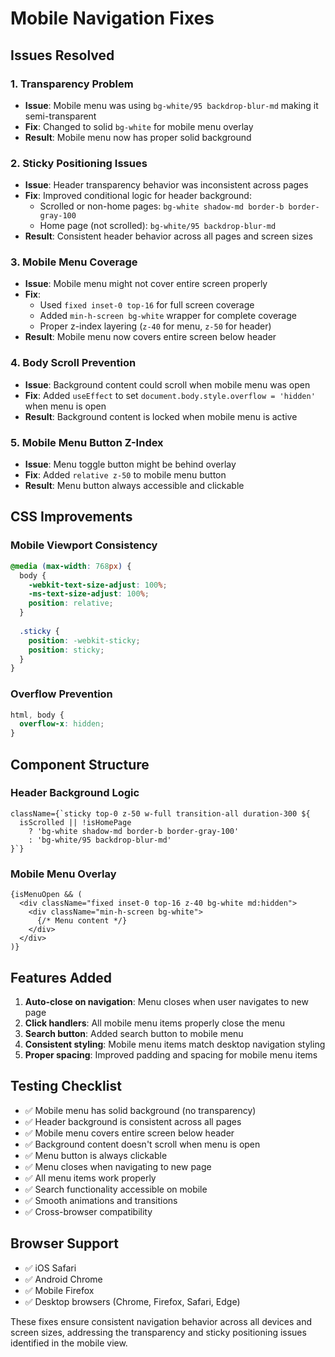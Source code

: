 # Mobile Navigation Fixes

## Issues Resolved

### 1. **Transparency Problem**
- **Issue**: Mobile menu was using `bg-white/95 backdrop-blur-md` making it semi-transparent
- **Fix**: Changed to solid `bg-white` for mobile menu overlay
- **Result**: Mobile menu now has proper solid background

### 2. **Sticky Positioning Issues**
- **Issue**: Header transparency behavior was inconsistent across pages
- **Fix**: Improved conditional logic for header background:
  - Scrolled or non-home pages: `bg-white shadow-md border-b border-gray-100`
  - Home page (not scrolled): `bg-white/95 backdrop-blur-md`
- **Result**: Consistent header behavior across all pages and screen sizes

### 3. **Mobile Menu Coverage**
- **Issue**: Mobile menu might not cover entire screen properly
- **Fix**: 
  - Used `fixed inset-0 top-16` for full screen coverage
  - Added `min-h-screen bg-white` wrapper for complete coverage
  - Proper z-index layering (`z-40` for menu, `z-50` for header)
- **Result**: Mobile menu now covers entire screen below header

### 4. **Body Scroll Prevention**
- **Issue**: Background content could scroll when mobile menu was open
- **Fix**: Added `useEffect` to set `document.body.style.overflow = 'hidden'` when menu is open
- **Result**: Background content is locked when mobile menu is active

### 5. **Mobile Menu Button Z-Index**
- **Issue**: Menu toggle button might be behind overlay
- **Fix**: Added `relative z-50` to mobile menu button
- **Result**: Menu button always accessible and clickable

## CSS Improvements

### Mobile Viewport Consistency
```css
@media (max-width: 768px) {
  body {
    -webkit-text-size-adjust: 100%;
    -ms-text-size-adjust: 100%;
    position: relative;
  }
  
  .sticky {
    position: -webkit-sticky;
    position: sticky;
  }
}
```

### Overflow Prevention
```css
html, body {
  overflow-x: hidden;
}
```

## Component Structure

### Header Background Logic
```tsx
className={`sticky top-0 z-50 w-full transition-all duration-300 ${
  isScrolled || !isHomePage 
    ? 'bg-white shadow-md border-b border-gray-100' 
    : 'bg-white/95 backdrop-blur-md'
}`}
```

### Mobile Menu Overlay
```tsx
{isMenuOpen && (
  <div className="fixed inset-0 top-16 z-40 bg-white md:hidden">
    <div className="min-h-screen bg-white">
      {/* Menu content */}
    </div>
  </div>
)}
```

## Features Added

1. **Auto-close on navigation**: Menu closes when user navigates to new page
2. **Click handlers**: All mobile menu items properly close the menu
3. **Search button**: Added search button to mobile menu
4. **Consistent styling**: Mobile menu items match desktop navigation styling
5. **Proper spacing**: Improved padding and spacing for mobile menu items

## Testing Checklist

- ✅ Mobile menu has solid background (no transparency)
- ✅ Header background is consistent across all pages
- ✅ Mobile menu covers entire screen below header
- ✅ Background content doesn't scroll when menu is open
- ✅ Menu button is always clickable
- ✅ Menu closes when navigating to new page
- ✅ All menu items work properly
- ✅ Search functionality accessible on mobile
- ✅ Smooth animations and transitions
- ✅ Cross-browser compatibility

## Browser Support

- ✅ iOS Safari
- ✅ Android Chrome
- ✅ Mobile Firefox
- ✅ Desktop browsers (Chrome, Firefox, Safari, Edge)

These fixes ensure consistent navigation behavior across all devices and screen sizes, addressing the transparency and sticky positioning issues identified in the mobile view. 